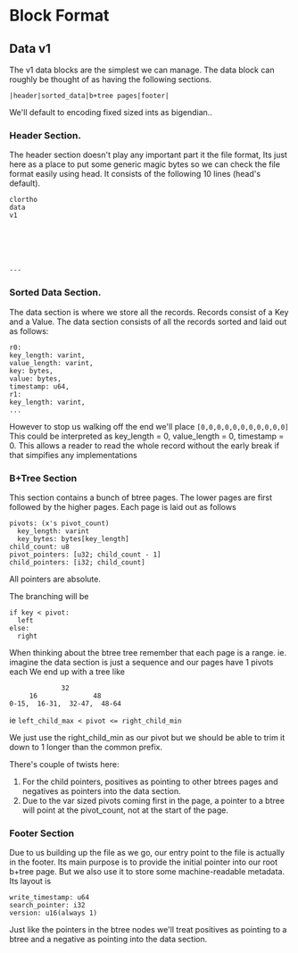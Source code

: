 # Block Format

## Data v1
The v1 data blocks are the simplest we can manage.
The data block can roughly be thought of as having the following sections.

```
|header|sorted_data|b+tree pages|footer|
```

We'll default to encoding fixed sized ints as bigendian..

### Header Section.
The header section doesn't play any important part it the file format,
Its just here as a place to put some generic magic bytes so we can check
the file format easily using head.
It consists of the following 10 lines (head's default).
```
clortho
data
v1






---
```

### Sorted Data Section.
The data section is where we store all the records.
Records consist of a Key and a Value.
The data section consists of all the records sorted and laid out as follows:
```
r0:
key_length: varint,
value_length: varint,
key: bytes,
value: bytes,
timestamp: u64,
r1:
key_length: varint,
...
```

However to stop us walking off the end we'll place `[0,0,0,0,0,0,0,0,0,0,0]`
This could be interpreted as key_length = 0, value_length = 0, timestamp = 0.
This allows a reader to read the whole record without the early break if
that simpifies any implementations

### B+Tree Section
This section contains a bunch of btree pages.
The lower pages are first followed by the higher pages.
Each page is laid out as follows
```
pivots: (x's pivot_count)
  key_length: varint
  key_bytes: bytes[key_length]
child_count: u8
pivot_pointers: [u32; child_count - 1]
child_pointers: [i32; child_count]
```

All pointers are absolute.

The branching will be
```
if key < pivot:
  left
else:
  right
```

When thinking about the btree tree remember that each page is a range.
ie. imagine the data section is just a sequence and our pages have 1 pivots each
We end up with a tree like
```
             32
     16              48
0-15,  16-31,  32-47,  48-64
```

ie
`left_child_max < pivot <= right_child_min`

We just use the right_child_min as our pivot but we should be able to trim it down
to 1 longer than the common prefix.

There's couple of twists here:
1. For the child pointers, positives as pointing to other btrees pages
and negatives as pointers into the data section.
2. Due to the var sized pivots coming first in the page, a pointer to a btree will point at the pivot_count, not at the
start of the page.


### Footer Section
Due to us building up the file as we go, our entry point to the file is actually in the footer.
Its main purpose is to provide the initial pointer into our root b+tree page.
But we also use it to store some machine-readable metadata.
Its layout is
```
write_timestamp: u64
search_pointer: i32
version: u16(always 1)
```

Just like the pointers in the btree nodes
we'll treat positives as pointing to a btree and a negative as pointing into the data section.
